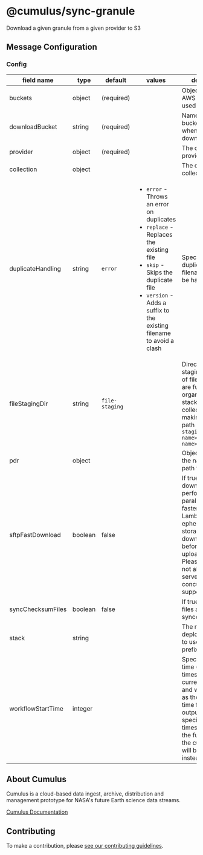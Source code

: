 # @cumulus/sync-granule

Download a given granule from a given provider to S3

## Message Configuration

### Config

| field name        | type   | default        | values                                                                                                                                                                                                                         | description                                                                                                                                                                       |
| ----------------- | ------ | -------------- | ------------------------------------------------------------------------------------------------------------------------------------------------------------------------------------------------------------------------------ | --------------------------------------------------------------------------------------------------------------------------------------------------------------------------------- |
| buckets           | object | (required)     |                                                                                                                                                                                                                                | Object specifying AWS S3 buckets used by this task                                                                                                                                |
| downloadBucket    | string | (required)     |                                                                                                                                                                                                                                | Name of AWS S3 bucket to use when downloading files                                                                                                                               |
| provider          | object | (required)     |                                                                                                                                                                                                                                | The cumulus-api provider object                                                                                                                                                   |
| collection        | object |                |                                                                                                                                                                                                                                | The cumulus-api collection object                                                                                                                                                 |
| duplicateHandling | string | `error`        | <ul><li>`error` - Throws an error on duplicates</li><li>`replace` - Replaces the existing file</li><li>`skip` - Skips the duplicate file</li><li>`version` - Adds a suffix to the existing filename to avoid a clash</li></ul> | Specifies how duplicate filenames should be handled                                                                                                                               |
| fileStagingDir    | string | `file-staging` |                                                                                                                                                                                                                                | Directory used for staging location of files. Granules are further organized by stack name and collection name making the full path `file-staging/<stack name>/<collection name>` |
| pdr               | object |                |                                                                                                                                                                                                                                | Object containing the name and path for a PDR file                                                                                                                                |
| sftpFastDownload  | boolean | false        | | If true, sftp download is performed using parallel reads for faster throughput. Lambda ephemeral storage is used to download files before files are uploaded to s3. Please note that not all sftp servers have the concurrency support required.                                                                                                                                           |
| syncChecksumFiles | boolean | false        | | If true, checksum files are also synced.                                                                                                         |
| stack             | string |                |                                                                                                                                                                                                                                | The name of the deployment stack to use. Useful as a prefix.                                                                                                                      |
| workflowStartTime | integer | | | Specifies the start time (as a timestamp) for the current workflow and will be used as the createdAt time for granules output. If the specified timestamp is in the future, then the current time will be used instead.

## About Cumulus

Cumulus is a cloud-based data ingest, archive, distribution and management prototype for NASA's future Earth science data streams.

[Cumulus Documentation](https://nasa.github.io/cumulus)

## Contributing

To make a contribution, please [see our contributing guidelines](https://github.com/nasa/cumulus/blob/master/CONTRIBUTING.md).
